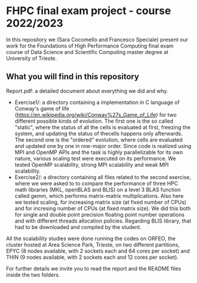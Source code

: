# FHPC final exam project - course 2022/2023
In this repository we (Sara Cocomello and Francesco Speciale) present our work for the Foundations of High Performance Computing final exam course of  Data Science and Scientific Computing master degree at University of Trieste.

## What you will find in this repository
Report.pdf: a detailed document about everything we did and why.
* Exercise1/: a directory containing a implementation in C language of Conway's game of life (https://en.wikipedia.org/wiki/Conway%27s_Game_of_Life) for two different possible kinds of evolution. The first one is the so called "static", where the status of all the cells is evaluated at first, freezing the system, and updating the status of thecells happens only afterwards. The second one is the "ordered" evolution, where cells are evaluated and updated one by one in row-major order. Since code is realized using MPI and OpenMP APIs and the task is highly parallelizable for its own nature, various scaling test were executed on its performance. We tested OpenMP scalability, strong MPI scalability and weak MPI scalability.
* Exercise2/: a directory containing all files related to the second exercise, where we were asked to 
to compare the performance of three HPC math libraries (MKL, openBLAS and BLIS) on a level 3 BLAS function called gemm, which performs matrix-matrix multiplications. Also here we tested scaling, for increasing matrix size (at fixed number of CPUs) and for incresing number of CPUs (at fixed matrix size). We did this both for single and double point precision floating point number operations and with different threads allocation policies. Regarding BLIS library, that had to be downloaded and compiled by the student.

All the scalability studies were done running the codes on ORFEO, the cluster hosted at Area Science Park, Trieste, on two different partitions, EPYC (8 nodes available, with 2 sockets each and 64 cores per socket) and THIN (9 nodes available, with 2 sockets each and 12 cores per socket).

For further details we invite you to read the report and the README files inside the two folders.